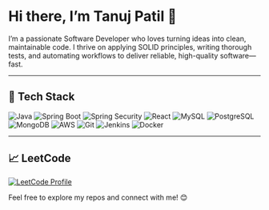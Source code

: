 # Hi there, I’m Tanuj Patil 👋

I’m a passionate Software Developer who loves turning ideas into clean, maintainable code. I thrive on applying SOLID principles, writing thorough tests, and automating workflows to deliver reliable, high-quality software—fast.

---

## 🔧 Tech Stack

<p>
  <img alt="Java" src="https://img.shields.io/badge/Java-007396?style=for-the-badge&logo=java&logoColor=white" />
  <img alt="Spring Boot" src="https://img.shields.io/badge/Spring_Boot-6DB33F?style=for-the-badge&logo=springboot&logoColor=white" />
  <img alt="Spring Security" src="https://img.shields.io/badge/Spring_Security-6DB33F?style=for-the-badge&logo=springshield&logoColor=white" />
  <img alt="React" src="https://img.shields.io/badge/React-61DAFB?style=for-the-badge&logo=react&logoColor=black" />
  <img alt="MySQL" src="https://img.shields.io/badge/MySQL-4479A1?style=for-the-badge&logo=mysql&logoColor=white" />
  <img alt="PostgreSQL" src="https://img.shields.io/badge/PostgreSQL-336791?style=for-the-badge&logo=postgresql&logoColor=white" />
  <img alt="MongoDB" src="https://img.shields.io/badge/MongoDB-47A248?style=for-the-badge&logo=mongodb&logoColor=white" />
  <img alt="AWS" src="https://img.shields.io/badge/Cloud-AWS%2FAzure%2FGCP-333?style=for-the-badge&logo=amazonaws&logoColor=white" />
  <img alt="Git" src="https://img.shields.io/badge/Git-F05032?style=for-the-badge&logo=git&logoColor=white" />
  <img alt="Jenkins" src="https://img.shields.io/badge/Jenkins-D24939?style=for-the-badge&logo=jenkins&logoColor=white" />
  <img alt="Docker" src="https://img.shields.io/badge/Docker-2496ED?style=for-the-badge&logo=docker&logoColor=white" />
</p>

---

## 📈 LeetCode

[![LeetCode Profile](https://img.shields.io/badge/LeetCode-✍️%20Practice-FFA116?style=for-the-badge&logo=leetcode&logoColor=white)](https://leetcode.com/u/tanujp15/)

Feel free to explore my repos and connect with me! 😊

<!--
**tpatil1/tpatil1** is a ✨ _special_ ✨ repository because its `README.md` (this file) appears on your GitHub profile.

Here are some ideas to get you started:

- 🔭 I’m currently working on ...
- 🌱 I’m currently learning ...
- 👯 I’m looking to collaborate on ...
- 🤔 I’m looking for help with ...
- 💬 Ask me about ...
- 📫 How to reach me: ...
- 😄 Pronouns: ...
- ⚡ Fun fact: ...
-->
